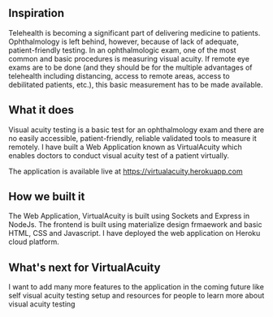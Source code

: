 ## Inspiration

Telehealth is becoming a significant part of delivering medicine to patients. Ophthalmology is left behind, however, because of lack of adequate, patient-friendly testing. In an ophthalmologic exam, one of the most common and basic procedures is measuring visual acuity. If remote eye exams are to be done (and they should be for the multiple advantages of telehealth including distancing, access to remote areas, access to debilitated patients, etc.), this basic measurement has to be made available. 

## What it does

Visual acuity testing is a basic test for an ophthalmology exam and there are no easily accessible, patient-friendly, reliable validated tools to measure it remotely. I have built a Web Application known as VirtualAcuity which enables doctors to conduct visual acuity test of a patient virtually.

The application is available live at https://virtualacuity.herokuapp.com

## How we built it

The Web Application, VirtualAcuity is built using Sockets and Express in NodeJs. The frontend is built using materialize design frmaework and basic HTML, CSS and Javascript. I have deployed the web application on Heroku cloud platform.

## What's next for VirtualAcuity

I want to add many more features to the application in the coming future like self visual acuity testing setup and resources for people to learn more about visual acuity testing

